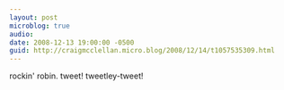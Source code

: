 ```yaml
---
layout: post
microblog: true
audio: 
date: 2008-12-13 19:00:00 -0500
guid: http://craigmcclellan.micro.blog/2008/12/14/t1057535309.html
---
```

rockin' robin. tweet! tweetley-tweet!
